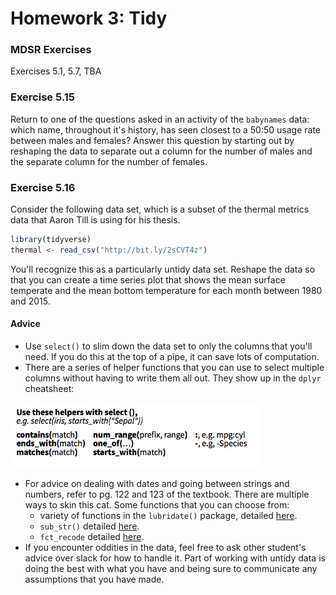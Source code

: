 Homework 3: Tidy
================

### MDSR Exercises

Exercises 5.1, 5.7, TBA

### Exercise 5.15

Return to one of the questions asked in an activity of the `babynames` data: which name, throughout it's history, has seen closest to a 50:50 usage rate between males and females? Answer this question by starting out by reshaping the data to separate out a column for the number of males and the separate column for the number of females.

### Exercise 5.16

Consider the following data set, which is a subset of the thermal metrics data that Aaron Till is using for his thesis.

``` r
library(tidyverse)
thermal <- read_csv("http://bit.ly/2sCVT4z")
```

You'll recognize this as a particularly untidy data set. Reshape the data so that you can create a time series plot that shows the mean surface temperate and the mean bottom temperature for each month between 1980 and 2015.

#### Advice

-   Use `select()` to slim down the data set to only the columns that you'll need. If you do this at the top of a pipe, it can save lots of computation.
-   There are a series of helper functions that you can use to select multiple columns without having to write them all out. They show up in the `dplyr` cheatsheet:

<img src = "../figs/dplyr-helpers.png" width = 400>

-   For advice on dealing with dates and going between strings and numbers, refer to pg. 122 and 123 of the textbook. There are multiple ways to skin this cat. Some functions that you can choose from:
    -   variety of functions in the `lubridate()` package, detailed [here](http://r4ds.had.co.nz/dates-and-times.html).
    -   `sub_str()` detailed [here](http://r4ds.had.co.nz/strings.html).
    -   `fct_recode` detailed [here](http://r4ds.had.co.nz/factors.html).
-   If you encounter oddities in the data, feel free to ask other student's advice over slack for how to handle it. Part of working with untidy data is doing the best with what you have and being sure to communicate any assumptions that you have made.
